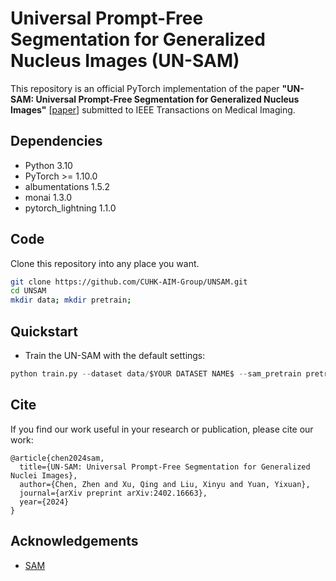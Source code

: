 # Universal Prompt-Free Segmentation for Generalized Nucleus Images (UN-SAM)
This repository is an official PyTorch implementation of the paper **"UN-SAM: Universal Prompt-Free Segmentation for Generalized Nucleus Images"** [[paper]()] submitted to IEEE Transactions on Medical Imaging.

## Dependencies
* Python 3.10
* PyTorch >= 1.10.0
* albumentations 1.5.2
* monai 1.3.0
* pytorch_lightning 1.1.0


## Code
Clone this repository into any place you want.
```bash
git clone https://github.com/CUHK-AIM-Group/UNSAM.git
cd UNSAM
mkdir data; mkdir pretrain;
```
## Quickstart 
* Train the UN-SAM with the default settings:
```python
python train.py --dataset data/$YOUR DATASET NAME$ --sam_pretrain pretrain/$SAM CHECKPOINT$
```

## Cite
If you find our work useful in your research or publication, please cite our work:
```
@article{chen2024sam,
  title={UN-SAM: Universal Prompt-Free Segmentation for Generalized Nuclei Images},
  author={Chen, Zhen and Xu, Qing and Liu, Xinyu and Yuan, Yixuan},
  journal={arXiv preprint arXiv:2402.16663},
  year={2024}
}
```


## Acknowledgements
* [SAM](https://github.com/facebookresearch/segment-anything)
